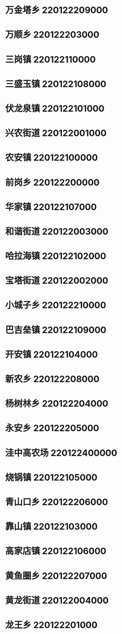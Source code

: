 # 万金塔乡 220122209000
# 万顺乡 220122203000
# 三岗镇 220122110000
# 三盛玉镇 220122108000
# 伏龙泉镇 220122101000
# 兴农街道 220122001000
# 农安镇 220122100000
# 前岗乡 220122200000
# 华家镇 220122107000
# 和谐街道 220122003000
# 哈拉海镇 220122102000
# 宝塔街道 220122002000
# 小城子乡 220122210000
# 巴吉垒镇 220122109000
# 开安镇 220122104000
# 新农乡 220122208000
# 杨树林乡 220122204000
# 永安乡 220122205000
# 洼中高农场 220122400000
# 烧锅镇 220122105000
# 青山口乡 220122206000
# 靠山镇 220122103000
# 高家店镇 220122106000
# 黄鱼圈乡 220122207000
# 黄龙街道 220122004000
# 龙王乡 220122201000
